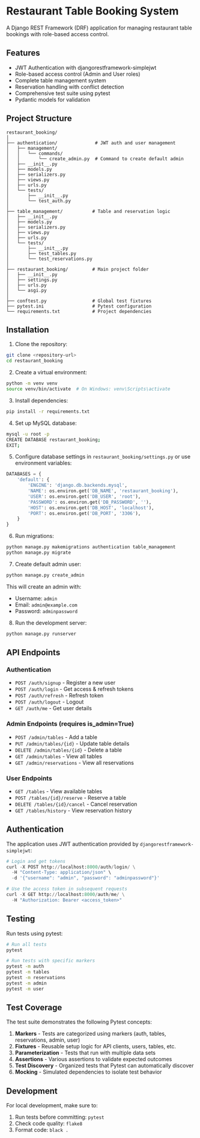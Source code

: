# Restaurant Table Booking System

A Django REST Framework (DRF) application for managing restaurant table bookings with role-based access control.

## Features

- JWT Authentication with djangorestframework-simplejwt
- Role-based access control (Admin and User roles)
- Complete table management system
- Reservation handling with conflict detection
- Comprehensive test suite using pytest
- Pydantic models for validation

## Project Structure

```
restaurant_booking/
│
├── authentication/              # JWT auth and user management
│   ├── management/
│   │   └── commands/
│   │       └── create_admin.py  # Command to create default admin
│   ├── __init__.py
│   ├── models.py
│   ├── serializers.py
│   ├── views.py
│   ├── urls.py
│   └── tests/
│       ├── __init__.py
│       └── test_auth.py
│
├── table_management/           # Table and reservation logic
│   ├── __init__.py
│   ├── models.py
│   ├── serializers.py
│   ├── views.py
│   ├── urls.py
│   └── tests/
│       ├── __init__.py
│       ├── test_tables.py
│       └── test_reservations.py
│
├── restaurant_booking/         # Main project folder
│   ├── __init__.py
│   ├── settings.py
│   ├── urls.py
│   └── asgi.py
│
├── conftest.py                 # Global test fixtures
├── pytest.ini                  # Pytest configuration
└── requirements.txt            # Project dependencies
```

## Installation

1. Clone the repository:
```bash
git clone <repository-url>
cd restaurant_booking
```

2. Create a virtual environment:
```bash
python -m venv venv
source venv/bin/activate  # On Windows: venv\Scripts\activate
```

3. Install dependencies:
```bash
pip install -r requirements.txt
```

4. Set up MySQL database:
```bash
mysql -u root -p
CREATE DATABASE restaurant_booking;
EXIT;
```

5. Configure database settings in `restaurant_booking/settings.py` or use environment variables:
```python
DATABASES = {
    'default': {
        'ENGINE': 'django.db.backends.mysql',
        'NAME': os.environ.get('DB_NAME', 'restaurant_booking'),
        'USER': os.environ.get('DB_USER', 'root'),
        'PASSWORD': os.environ.get('DB_PASSWORD', ''),
        'HOST': os.environ.get('DB_HOST', 'localhost'),
        'PORT': os.environ.get('DB_PORT', '3306'),
    }
}
```

6. Run migrations:
```bash
python manage.py makemigrations authentication table_management
python manage.py migrate
```

7. Create default admin user:
```bash
python manage.py create_admin
```
This will create an admin with:
- Username: `admin`
- Email: `admin@example.com`
- Password: `adminpassword`

8. Run the development server:
```bash
python manage.py runserver
```

## API Endpoints

### Authentication

- `POST /auth/signup` - Register a new user
- `POST /auth/login` - Get access & refresh tokens
- `POST /auth/refresh` - Refresh token
- `POST /auth/logout` - Logout
- `GET /auth/me` - Get user details

### Admin Endpoints (requires is_admin=True)

- `POST /admin/tables` - Add a table
- `PUT /admin/tables/{id}` - Update table details
- `DELETE /admin/tables/{id}` - Delete a table
- `GET /admin/tables` - View all tables
- `GET /admin/reservations` - View all reservations

### User Endpoints

- `GET /tables` - View available tables
- `POST /tables/{id}/reserve` - Reserve a table
- `DELETE /tables/{id}/cancel` - Cancel reservation
- `GET /tables/history` - View reservation history

## Authentication

The application uses JWT authentication provided by `djangorestframework-simplejwt`:

```python
# Login and get tokens
curl -X POST http://localhost:8000/auth/login/ \
  -H "Content-Type: application/json" \
  -d '{"username": "admin", "password": "adminpassword"}'

# Use the access token in subsequent requests
curl -X GET http://localhost:8000/auth/me/ \
  -H "Authorization: Bearer <access_token>"
```

## Testing

Run tests using pytest:

```bash
# Run all tests
pytest

# Run tests with specific markers
pytest -m auth
pytest -m tables
pytest -m reservations
pytest -m admin
pytest -m user
```

## Test Coverage

The test suite demonstrates the following Pytest concepts:

1. **Markers** - Tests are categorized using markers (auth, tables, reservations, admin, user)
2. **Fixtures** - Reusable setup logic for API clients, users, tables, etc.
3. **Parameterization** - Tests that run with multiple data sets
4. **Assertions** - Various assertions to validate expected outcomes
5. **Test Discovery** - Organized tests that Pytest can automatically discover
6. **Mocking** - Simulated dependencies to isolate test behavior

## Development

For local development, make sure to:

1. Run tests before committing: `pytest`
2. Check code quality: `flake8`
3. Format code: `black .`
